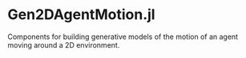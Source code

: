 # Gen2DAgentMotion.jl
Components for building generative models of the motion of an agent moving around a 2D environment.
